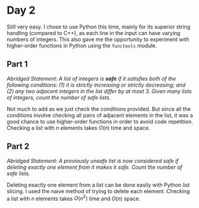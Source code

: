 # Day 2

Still very easy. I chose to use Python this time, mainly for its superior string handling (compared to C++), as each line in the input can have varying numbers of integers. This also gave me the opportunity to experiment with higher-order functions in Python using the `functools` module.

## Part 1

*Abridged Statement: A list of integers is **safe** if it satisfies both of the following conditions: (1) it is strictly increasing or strictly decreasing; and (2) any two adjacent integers in the list differ by at most 3. Given many lists of integers, count the number of safe lists.*

Not much to add as we just check the conditions provided. But since all the conditions involve checking all pairs of adjacent elements in the list, it was a good chance to use higher-order functions in order to avoid code repetition. Checking a list with $n$ elements takes $`O(n)`$ time and space.

## Part 2

*Abridged Statement: A previously unsafe list is now considered safe if deleting exactly one element from it makes it safe. Count the number of safe lists.*

Deleting exactly one element from a list can be done easily with Python list slicing. I used the naive method of trying to delete each element. Checking a list with $n$ elements takes $`O(n^2)`$ time and $`O(n)`$ space.
